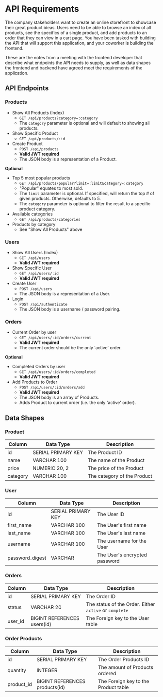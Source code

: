 # API Requirements

The company stakeholders want to create an online storefront to showcase their great product ideas. Users need to be able to browse an index of all products, see the specifics of a single product, and add products to an order that they can view in a cart page. You have been tasked with building the API that will support this application, and your coworker is building the frontend.

These are the notes from a meeting with the frontend developer that describe what endpoints the API needs to supply, as well as data shapes the frontend and backend have agreed meet the requirements of the application.

## API Endpoints

### Products

- Show All Products (Index)
  - `GET /api/products?category=:category`
  - The `category` parameter is optional and will default to showing all products.
- Show Specific Product
  - `GET /api/products/:id`
- Create Product
  - `POST /api/products`
  - **Valid JWT required**
  - The JSON body is a representation of a Product.

**Optional**

- Top 5 most popular products
  - `GET /api/products/popular?limit=:limit&category=:category`
  - "Popular" equates to most sold.
  - The `limit` parameter is optional. If specified, will return the top # of given products. Otherwise, defaults to 5.
  - The `category` parameter is optional to filter the result to a specific product category.
- Available categories
  - `GET /api/products/categories`
- Products by category
  - See "Show All Products" above

### Users

- Show All Users (Index)
  - `GET /api/users`
  - **Valid JWT required**
- Show Specific User
  - `GET /api/users/:id`
  - **Valid JWT required**
- Create User
  - `POST /api/users`
  - The JSON body is a representation of a User.
- Login
  - `POST /api/authenticate`
  - The JSON body is a username / password pairing.

### Orders

- Current Order by user
  - `GET /api/users/:id/orders/current`
  - **Valid JWT required**
  - The current order should be the only 'active' order.

**Optional**

- Completed Orders by user
  - `GET /api/users/:id/orders/completed`
  - **Valid JWT required**
- Add Products to Order
  - `POST /api/users/:id/orders/add`
  - **Valid JWT required**
  - The JSON body is an array of Products.
  - Adds Product to current order (i.e. the only 'active' order).

## Data Shapes

### Product

| Column   | Data Type          | Description                 |
| -------- | ------------------ | --------------------------- |
| id       | SERIAL PRIMARY KEY | The Product ID              |
| name     | VARCHAR 100        | The name of the Product     |
| price    | NUMERIC 20, 2      | The price of the Product    |
| category | VARCHAR 100        | The category of the Product |

### User

| Column          | Data Type          | Description                   |
| --------------- | ------------------ | ----------------------------- |
| id              | SERIAL PRIMARY KEY | The User ID                   |
| first_name      | VARCHAR 100        | The User's first name         |
| last_name       | VARCHAR 100        | The User's last name          |
| username        | VARCHAR 100        | The username for the User     |
| password_digest | VARCHAR            | The User's encrypted password |

### Orders

| Column  | Data Type                   | Description                                            |
| ------- | --------------------------- | ------------------------------------------------------ |
| id      | SERIAL PRIMARY KEY          | The Order ID                                           |
| status  | VARCHAR 20                  | The status of the Order. Either `active` or `complete` |
| user_id | BIGINT REFERENCES users(id) | The Foreign key to the User table                      |

### Order Products

| Column     | Data Type                      | Description                          |
| ---------- | ------------------------------ | ------------------------------------ |
| id         | SERIAL PRIMARY KEY             | The Order Products ID                |
| quantity   | INTEGER                        | The amount of Products ordered       |
| product_id | BIGINT REFERENCES products(id) | The Foreign key to the Product table |
